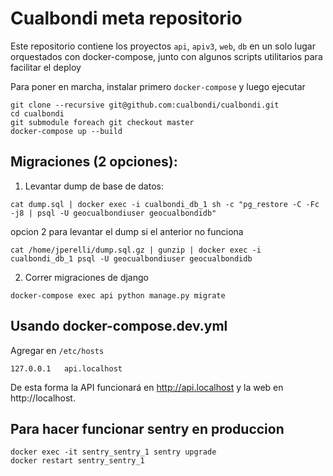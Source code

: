 # Cualbondi meta repositorio

Este repositorio contiene los proyectos `api`, `apiv3`, `web`, `db` en un solo lugar orquestados con docker-compose, junto con algunos scripts utilitarios para facilitar el deploy

Para poner en marcha, instalar primero `docker-compose` y luego ejecutar

    git clone --recursive git@github.com:cualbondi/cualbondi.git
    cd cualbondi
    git submodule foreach git checkout master
    docker-compose up --build

## Migraciones (2 opciones):

1. Levantar dump de base de datos:

`cat dump.sql | docker exec -i cualbondi_db_1 sh -c "pg_restore -C -Fc -j8 | psql -U geocualbondiuser geocualbondidb"`

opcion 2 para levantar el dump si el anterior no funciona

`cat /home/jperelli/dump.sql.gz | gunzip | docker exec -i cualbondi_db_1 psql -U geocualbondiuser geocualbondidb`

2. Correr migraciones de django

`docker-compose exec api python manage.py migrate`

## Usando docker-compose.dev.yml

Agregar en `/etc/hosts`

```
127.0.0.1   api.localhost
```

De esta forma la API funcionará en http://api.localhost y la web en http://localhost.


## Para hacer funcionar sentry en produccion

    docker exec -it sentry_sentry_1 sentry upgrade
    docker restart sentry_sentry_1
